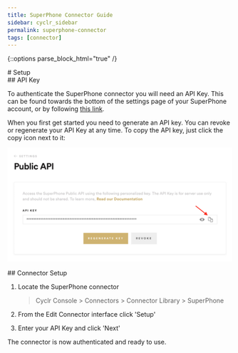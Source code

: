 ```yaml
---
title: SuperPhone Connector Guide
sidebar: cyclr_sidebar
permalink: superphone-connector
tags: [connector]
---
```

{::options parse_block_html="true" /}
<section class="card py-5 my-5">
# Setup


</section>
<section class="card py-5 my-5">
## API Key

To authenticate the SuperPhone connector you will need an API Key. This can be found towards the bottom of the settings page of your SuperPhone account, or by following [this link](https://app.superphone.io/settings/public-api-key).

When you first get started you need to generate an API key. You can revoke or regenerate your API Key at any time. To copy the API key, just click the copy icon next to it:

![superphone api key](./images/superphone_image_1.png)


</section>
<section class="card py-5 my-5">
## Connector Setup

1. Locate the SuperPhone connector

   > Cyclr Console > Connectors > Connector Library > SuperPhone

2. From the Edit Connector interface click 'Setup'

3. Enter your API Key and click 'Next'

The connector is now authenticated and ready to use.

</section>
